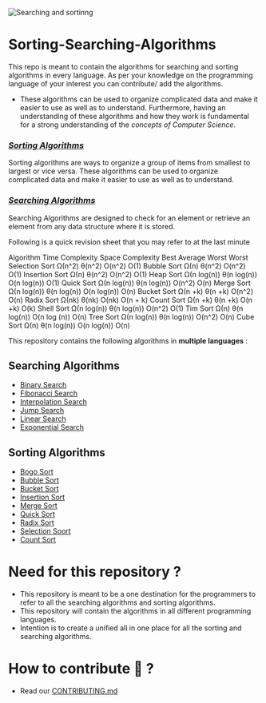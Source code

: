 ![Searching and sortinng](https://user-images.githubusercontent.com/91843271/191082254-748a2062-70a5-41b5-80fa-ed0d8681ecb4.png)

# Sorting-Searching-Algorithms

This repo is meant to contain the algorithms for searching and sorting algorithms in every language. As per your knowledge on the programming language of your interest you can contribute/ add the algorithms.


- These algorithms can be used to organize complicated data and make it easier to use as well as to understand. Furthermore, having an understanding of these algorithms and how they work is fundamental for a strong understanding of the *concepts of Computer Science*.


### <u>*Sorting Algorithms*</u>

Sorting algorithms are ways to organize a group of items from smallest to largest or vice versa. These algorithms can be used to organize complicated data and make it easier to use as well as to understand.

### <u>*Searching Algorithms*</u>
Searching Algorithms are designed to check for an element or retrieve an element from any data structure where it is stored.

Following is a quick revision sheet that you may refer to at the last minute 

 
Algorithm	Time Complexity	Space Complexity
 	  Best	Average	Worst	      Worst
Selection Sort	Ω(n^2)	θ(n^2)	O(n^2)	O(1)
Bubble Sort	Ω(n)	θ(n^2)	O(n^2)	O(1)
Insertion Sort	Ω(n)	θ(n^2)	O(n^2)	O(1)
Heap Sort	Ω(n log(n))	θ(n log(n))	O(n log(n))	O(1)
Quick Sort	Ω(n log(n))	θ(n log(n))	O(n^2)	O(n)
Merge Sort	Ω(n log(n))	θ(n log(n))	O(n log(n))	O(n)
Bucket Sort	Ω(n +k)	θ(n +k)	O(n^2)	O(n)
Radix Sort	Ω(nk)	θ(nk)	O(nk)	O(n + k)
Count Sort	Ω(n +k)	θ(n +k)	O(n +k)	O(k)
Shell Sort	Ω(n log(n))	θ(n log(n))	O(n^2)	O(1)
Tim Sort	Ω(n)	θ(n log(n))	O(n log (n))	O(n)
Tree Sort	Ω(n log(n))	θ(n log(n))	O(n^2)	O(n)
Cube Sort	Ω(n)	θ(n log(n))	O(n log(n))	O(n)

This repository contains the following algorithms in **multiple languages** :


## Searching Algorithms
- [Binary Search](https://github.com/4N1Z/Sorting-Searching-Algorithms/tree/main/Searching/Binary-Search)
- [Fibonacci Search](https://github.com/4N1Z/Sorting-Searching-Algorithms/tree/main/Searching/Fibonacci%20Search)
- [Interpolation Search](https://github.com/4N1Z/Sorting-Searching-Algorithms/tree/main/Searching/Interpolation-Search)
- [Jump Search](https://github.com/4N1Z/Sorting-Searching-Algorithms/tree/main/Searching/Jump-Search) 
- [Linear Search](https://github.com/4N1Z/Sorting-Searching-Algorithms/tree/main/Searching/Linear-Search)
- [Exponential Search](https://github.com/4N1Z/Sorting-Searching-Algorithms/tree/main/Searching/Exponential-Search)


## Sorting Algorithms
- [Bogo Sort](https://github.com/4N1Z/Sorting-Searching-Algorithms/tree/main/Sorting/Bogo%20Sort)
- [Bubble Sort](https://github.com/4N1Z/Sorting-Searching-Algorithms/tree/main/Sorting/Bubble%20Sort)
- [Bucket Sort](https://github.com/4N1Z/Sorting-Searching-Algorithms/tree/main/Sorting/Bucket-Sort)
- [Insertion Sort](https://github.com/4N1Z/Sorting-Searching-Algorithms/tree/main/Sorting/Insertion%20Sort)
- [Merge Sort](https://github.com/4N1Z/Sorting-Searching-Algorithms/tree/main/Sorting/Merge-Sort)
- [Quick Sort](https://github.com/4N1Z/Sorting-Searching-Algorithms/tree/main/Sorting/Quick%20Sort)
- [Radix Sort](https://github.com/4N1Z/Sorting-Searching-Algorithms/tree/main/Sorting/Radix%20Sort)
- [Selection Soort](https://github.com/4N1Z/Sorting-Searching-Algorithms/tree/main/Sorting)
- [Count Sort](https://github.com/4N1Z/Sorting-Searching-Algorithms/tree/main/Sorting/countsort)


# Need for this repository ? 
- This repository is meant to be a one destination for the programmers to refer to all the searching algorithms and sorting algorithms. 
- This repository will contain the algorithms in all different programming languages.
- Intention is to create a unified all in one place for all the sorting and searching algorithms.

# How to contribute 🤔 ?
- Read our [CONTRIBUTING.md](https://github.com/4N1Z/Sorting-Searching-Algorithms/blob/main/CONTRIBUTING.md)
